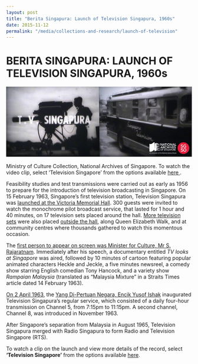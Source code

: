 ```yaml
---
layout: post
title: "Berita Singapura: Launch of Television Singapura, 1960s"
date: 2015-11-12
permalink: "/media/collections-and-research/launch-of-television"
---
```


<iframe id="pxcelframe" src="//t.sharethis.com/a/t_.htm?ver=0.345.16984&amp;cid=c010#rnd=1577950394434&amp;cid=c010&amp;dmn=www.nas.gov.sg&amp;tt=t.dhj&amp;dhjLcy=124&amp;lbl=pxcel&amp;flbl=pxcel&amp;ll=d&amp;ver=0.345.16984&amp;ell=d&amp;cck=__stid&amp;pn=%2Fblogs%2Farchivistpick%2Ftelevision-singapura%2F&amp;qs=na&amp;rdn=www.nas.gov.sg&amp;rpn=%2Fblogs%2Farchivistpick%2F&amp;rqs=na&amp;cc=SG&amp;cont=AS&amp;ipaddr=" style="display: none;"></iframe>

# BERITA SINGAPURA: LAUNCH OF TELEVISION SINGAPURA, 1960s

![img](../../../images/blogs/2015-11-13-L.jpg)

Ministry of Culture Collection, National Archives of Singapore. To watch the video clip, select ‘Television Singapore’ from the options available [ here ](http://www.nas.gov.sg/archivesonline/audiovisual_records/record-details/58f29c96-1164-11e3-83d5-0050568939ad).

Feasibility studies and test transmissions were carried out as early as 1956 to prepare for the introduction of television broadcasting in Singapore. On 15 February 1963, Singapore’s first television station, Television Singapura was [launched at the Victoria Memorial Hall](http://www.nas.gov.sg/archivesonline/photographs/record-details/bb3807d8-1161-11e3-83d5-0050568939ad). 300 guests were invited to watch the monochrome pilot broadcast service, that lasted for 1 hour and 40 minutes, on 17 television sets placed around the hall. [More television sets](http://www.nas.gov.sg/archivesonline/photographs/record-details/bb1948bc-1161-11e3-83d5-0050568939ad) were also placed [outside the hall](http://www.nas.gov.sg/archivesonline/photographs/record-details/bb195aaf-1161-11e3-83d5-0050568939ad), along Queen Elizabeth Walk, and at community centres where thousands gathered to watch this momentous occasion.

The [first person to appear on screen was Minister for Culture, Mr S. Rajaratnam](http://www.nas.gov.sg/archivesonline/photographs/record-details/296589f9-1162-11e3-83d5-0050568939ad). Immediately after his speech, a documentary entitled *TV looks at Singapore* was aired, followed by 10 minutes of cartoon featuring popular animated characters Heckle and Jeckle, a five minutes newsreel, a comedy show starring English comedian Tony Hancock, and a variety show *Rampaian Malaysia* (translated as “Malaysia Mixture” in a Straits Times article dated 14 February 1963).

[On 2 April 1963](http://www.nas.gov.sg/archivesonline/photographs/record-details/c2011e57-43c7-11e4-859c-0050568939ad), the [Yang Di-Pertuan Negara, Encik Yusof Ishak](http://www.nas.gov.sg/archivesonline/photographs/record-details/bb39ed42-43c7-11e4-859c-0050568939ad) inaugurated Television Singapura’s regular service, which consisted of a daily four-hour transmission on Channel 5, from 7:15pm to 11:15pm. A second channel, Channel 8, was introduced in November 1963.

After Singapore’s separation from Malaysia in August 1965, Television Singapura merged with Radio Singapura to form Radio and Television Singapore (RTS).

To watch a clip on the launch and view more details of the record, select **‘Television Singapore’** from the options available [here](http://www.nas.gov.sg/archivesonline/audiovisual_records/record-details/58f29c96-1164-11e3-83d5-0050568939ad).